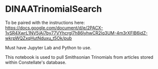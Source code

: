 # DINAATrinomialSearch

To be paired with the instructions here: https://docs.google.com/document/d/e/2PACX-1vSR4XwrL1NV5jAi7by77VYhcrgl7h86lyhwCR2lq3UM-4m3rXFlB6idZ-wkrpWQZxqHutNduxu_t5Ok/pub

Must have Jupyter Lab and Python to use. 

This notebook is used to pull Smithsonian Trinomials from articles stored within Constellate's database. 
